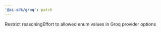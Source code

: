 ```yaml
---
'@ai-sdk/groq': patch
---
```


Restrict reasoningEffort to allowed enum values in Groq provider options
